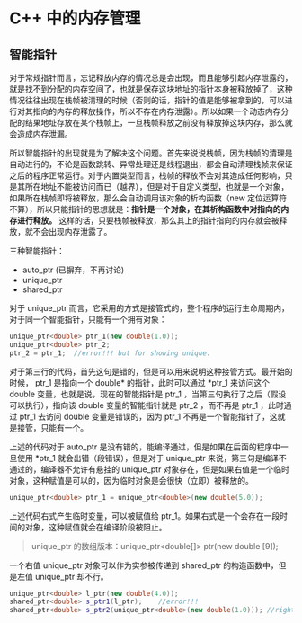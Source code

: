 # C++ 中的内存管理

## 智能指针

对于常规指针而言，忘记释放内存的情况总是会出现，而且能够引起内存泄露的，就是找不到分配的内存空间了，也就是保存这块地址的指针本身被释放掉了，这种情况往往出现在栈帧被清理的时候（否则的话，指针的值是能够被拿到的，可以进行对其指向的内存的释放操作，所以不存在内存泄露）。所以如果一个动态内存分配的结果地址存放在某个栈帧上，一旦栈帧释放之前没有释放掉这块内存，那么就会造成内存泄漏。

所以智能指针的出现就是为了解决这个问题。首先来说说栈帧，因为栈帧的清理是自动进行的，不论是函数跳转、异常处理还是线程退出，都会自动清理栈帧来保证之后的程序正常运行。对于内置类型而言，栈帧的释放不会对其造成任何影响，只是其所在地址不能被访问而已（越界），但是对于自定义类型，也就是一个对象，如果所在栈帧即将被释放，那么会自动调用该对象的析构函数（new 定位运算符不算），所以只能指针的思想就是：**指针是一个对象，在其析构函数中对指向的内存进行释放。** 这样的话，只要栈帧被释放，那么其上的指针指向的内存就会被释放，就不会出现内存泄露了。

三种智能指针：

- auto_ptr  (已摒弃，不再讨论)
- unique_ptr
- shared_ptr
  
对于 unique_ptr 而言，它采用的方式是接管式的，整个程序的运行生命周期内，对于同一个智能指针，只能有一个拥有对象：

```c++
unique_ptr<double> ptr_1(new double(1.0));
unique_ptr<double> ptr_2;
ptr_2 = ptr_1;  //error!!! but for showing unique.
```

对于第三行的代码，首先这句是错的，但是可以用来说明这种接管方式。最开始的时候， ptr_1 是指向一个 double* 的指针，此时可以通过 *ptr_1 来访问这个 double 变量，也就是说，现在的智能指针是 ptr_1 ，当第三句执行了之后（假设可以执行），指向该 double 变量的智能指针就是 ptr_2 ，而不再是 ptr_1 ，此时通过 ptr_1 去访问 double 变量是错误的，因为 ptr_1 不再是一个智能指针了，这就是接管，只能有一个。

上述的代码对于 auto_ptr 是没有错的，能编译通过，但是如果在后面的程序中一旦使用 *ptr_1 就会出错（段错误），但是对于 unique_ptr 来说，第三句是编译不通过的，编译器不允许有悬挂的 unique_ptr 对象存在，但是如果右值是一个临时对象，这种赋值是可以的，因为临时对象是会很快（立即）被释放的。

```c++
unique_ptr<double> ptr_1 = unique_ptr<double>(new double(5.0));
```

上述代码右式产生临时变量，可以被赋值给 ptr_1。如果右式是一个会存在一段时间的对象，这种赋值就会在编译阶段被阻止。

> unique_ptr 的数组版本：unique_ptr<double[]> ptr(new double [9]);

一个右值 unique_ptr 对象可以作为实参被传递到 shared_ptr 的构造函数中，但是左值 unique_ptr 却不行。

```c++
unique_ptr<double> l_ptr(new double(4.0));
shared_ptr<double> s_ptr1(l_ptr);    //error!!!
shared_ptr<double> s_ptr2(unique_ptr<double>(new double(1.0))); //right
```
